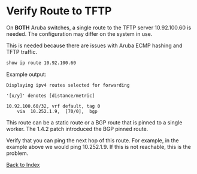 # Verify Route to TFTP

On **BOTH** Aruba switches, a single route to the TFTP server 10.92.100.60 is needed. The configuration may differ on the system in use.

This is needed because there are issues with Aruba ECMP hashing and TFTP traffic.

```bash
show ip route 10.92.100.60
```

Example output:

```
Displaying ipv4 routes selected for forwarding

'[x/y]' denotes [distance/metric]

10.92.100.60/32, vrf default, tag 0
    via  10.252.1.9,  [70/0],  bgp
```

This route can be a static route or a BGP route that is pinned to a single worker. The 1.4.2 patch introduced the BGP pinned route.

Verify that you can ping the next hop of this route. For example, in the example above we would ping 10.252.1.9. If this is not reachable, this is the problem.

[Back to Index](../README.md)
